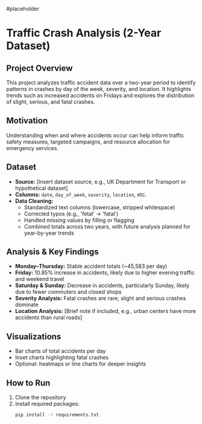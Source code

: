 #placeholder

# Traffic Crash Analysis (2-Year Dataset)

## Project Overview
This project analyzes traffic accident data over a two-year period to identify patterns in crashes by day of the week, severity, and location. It highlights trends such as increased accidents on Fridays and explores the distribution of slight, serious, and fatal crashes.

## Motivation
Understanding when and where accidents occur can help inform traffic safety measures, targeted campaigns, and resource allocation for emergency services.

## Dataset
- **Source:** [Insert dataset source, e.g., UK Department for Transport or hypothetical dataset]
- **Columns:** `date`, `day_of_week`, `severity`, `location`, etc.
- **Data Cleaning:**
  - Standardized text columns (lowercase, stripped whitespace)
  - Corrected typos (e.g., 'fetal' → 'fatal')
  - Handled missing values by filling or flagging
  - Combined totals across two years, with future analysis planned for year-by-year trends

## Analysis & Key Findings
- **Monday–Thursday:** Stable accident totals (~45,583 per day)
- **Friday:** 10.85% increase in accidents, likely due to higher evening traffic and weekend travel
- **Saturday & Sunday:** Decrease in accidents, particularly Sunday, likely due to fewer commuters and closed shops
- **Severity Analysis:** Fatal crashes are rare; slight and serious crashes dominate
- **Location Analysis:** [Brief note if included, e.g., urban centers have more accidents than rural roads]

## Visualizations
- Bar charts of total accidents per day
- Inset charts highlighting fatal crashes
- Optional: heatmaps or line charts for deeper insights

## How to Run
1. Clone the repository  
2. Install required packages:  
   ```bash
   pip install -r requirements.txt
